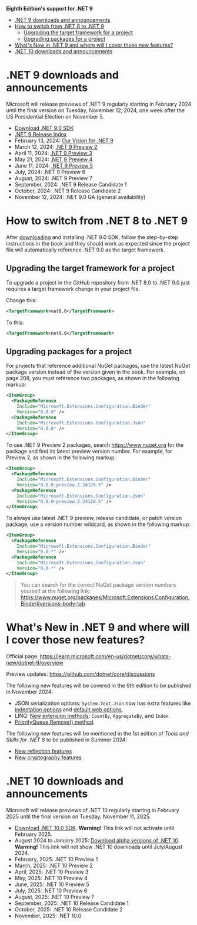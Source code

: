 **Eighth Edition's support for .NET 9**

- [.NET 9 downloads and announcements](#net-9-downloads-and-announcements)
- [How to switch from .NET 8 to .NET 9](#how-to-switch-from-net-8-to-net-9)
  - [Upgrading the target framework for a project](#upgrading-the-target-framework-for-a-project)
  - [Upgrading packages for a project](#upgrading-packages-for-a-project)
- [What's New in .NET 9 and where will I cover those new features?](#whats-new-in-net-9-and-where-will-i-cover-those-new-features)
- [.NET 10 downloads and announcements](#net-10-downloads-and-announcements)

# .NET 9 downloads and announcements

Microsoft will release previews of .NET 9 regularly starting in February 2024 until the final version on Tuesday, November 12, 2024, one week after the US Presidential Election on November 5.

- [Download .NET 9.0 SDK](https://dotnet.microsoft.com/download/dotnet/9.0)
- [.NET 9 Release Index](https://github.com/dotnet/core/discussions/9234)
- February 13, 2024: [Our Vision for .NET 9](https://devblogs.microsoft.com/dotnet/our-vision-for-dotnet-9/)
- March 12, 2024: [.NET 9 Preview 2](https://github.com/dotnet/core/discussions/9217)
- April 11, 2024: [.NET 9 Preview 3](https://github.com/dotnet/core/discussions/9271)
- May 21, 2024: [.NET 9 Preview 4](https://github.com/dotnet/core/discussions/9318)
- June 11, 2024: [.NET 9 Preview 5](https://github.com/dotnet/core/discussions/9350)
- July, 2024: .NET 9 Preview 6
- August, 2024: .NET 9 Preview 7
- September, 2024: .NET 9 Release Candidate 1
- October, 2024: .NET 9 Release Candidate 2
- November 12, 2024: .NET 9.0 GA (general availability)

# How to switch from .NET 8 to .NET 9

After [downloading](https://dotnet.microsoft.com/download/dotnet/9.0) and installing .NET 9.0 SDK, follow the step-by-step instructions in the book and they should work as expected since the project file will automatically reference .NET 9.0 as the target framework. 

## Upgrading the target framework for a project

To upgrade a project in the GitHub repository from .NET 8.0 to .NET 9.0 just requires a target framework change in your project file.

Change this:

```xml
<TargetFramework>net8.0</TargetFramework>
```

To this:

```xml
<TargetFramework>net9.0</TargetFramework>
```

## Upgrading packages for a project

For projects that reference additional NuGet packages, use the latest NuGet package version instead of the version given in the book. For example, on page 208, you must reference two packages, as shown in the following markup:
```xml
<ItemGroup>
  <PackageReference
    Include="Microsoft.Extensions.Configuration.Binder"
    Version="8.0.0" />
  <PackageReference
    Include="Microsoft.Extensions.Configuration.Json"
    Version="8.0.0" />
</ItemGroup>
```

To use .NET 9 Preview 2 packages, search https://www.nuget.org for the package and find its latest preview version number. For example, for Preview 2, as shown in the following markup:
```xml
<ItemGroup>
  <PackageReference
    Include="Microsoft.Extensions.Configuration.Binder"
    Version="9.0.0-preview.2.24128.5" />
  <PackageReference
    Include="Microsoft.Extensions.Configuration.Json"
    Version="9.0.0-preview.2.24128.5" />
</ItemGroup>
```

To always use latest .NET 9 preview, release candidate, or patch version package, use a version number wildcard, as shown in the following markup:
```xml
<ItemGroup>
  <PackageReference
    Include="Microsoft.Extensions.Configuration.Binder"
    Version="9.0-*" />
  <PackageReference
    Include="Microsoft.Extensions.Configuration.Json"
    Version="9.0-*" />
</ItemGroup>
```

> You can search for the correct NuGet package version numbers yourself at the following link: https://www.nuget.org/packages/Microsoft.Extensions.Configuration.Binder#versions-body-tab.

# What's New in .NET 9 and where will I cover those new features?

Official page: https://learn.microsoft.com/en-us/dotnet/core/whats-new/dotnet-9/overview

Preview updates: https://github.com/dotnet/core/discussions

The following new features will be covered in the 9th edition to be published in November 2024:
- JSON serialization options: `System.Text.Json` now has extra features like [indentation options](https://learn.microsoft.com/en-us/dotnet/core/whats-new/dotnet-9/overview#indentation-options) and [default web options](https://learn.microsoft.com/en-us/dotnet/core/whats-new/dotnet-9/overview#default-web-options).
- LINQ: [New extension methods](https://learn.microsoft.com/en-us/dotnet/core/whats-new/dotnet-9/overview#linq): `CountBy`, `AggregateBy`, and `Index`.
- [PriorityQueue.Remove() method](https://learn.microsoft.com/en-us/dotnet/core/whats-new/dotnet-9/overview#priorityqueueremove-method).

The following new features will be mentioned in the 1st edition of *Tools and Skills for .NET 8* to be published in Summer 2024:
- [New reflection features](https://learn.microsoft.com/en-us/dotnet/core/whats-new/dotnet-9/overview#reflection)
- [New cryptography features](https://learn.microsoft.com/en-us/dotnet/core/whats-new/dotnet-9/overview#cryptography)

# .NET 10 downloads and announcements

Microsoft will release previews of .NET 10 regularly starting in February 2025 until the final version on Tuesday, November 11, 2025.

- [Download .NET 10.0 SDK](https://dotnet.microsoft.com/download/dotnet/10.0). **Warning!** This link will not activate until February 2025.
- August 2024 to January 2025: [Download alpha versions of .NET 10](https://github.com/dotnet/installer#table). **Warning!** This link will not show .NET 10 downloads until July/August 2024.
- February, 2025: .NET 10 Preview 1
- March, 2025: .NET 10 Preview 2
- April, 2025: .NET 10 Preview 3
- May, 2025: .NET 10 Preview 4
- June, 2025: .NET 10 Preview 5
- July, 2025: .NET 10 Preview 6
- August, 2025: .NET 10 Preview 7
- September, 2025: .NET 10 Release Candidate 1
- October, 2025: .NET 10 Release Candidate 2
- November, 2025: .NET 10.0

